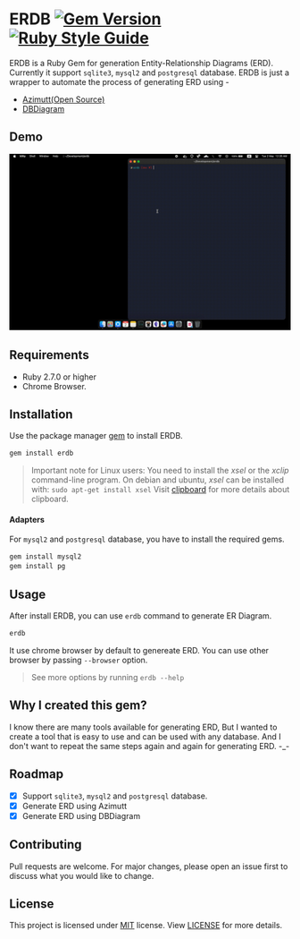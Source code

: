# ERDB [![Gem Version](https://badge.fury.io/rb/erdb.svg)](https://badge.fury.io/rb/erdb) [![Ruby Style Guide](https://img.shields.io/badge/code_style-rubocop-brightgreen.svg)](https://github.com/rubocop/rubocop)

ERDB is a Ruby Gem for generation Entity-Relationship Diagrams (ERD).
Currently it support `sqlite3`, `mysql2` and `postgresql` database.
ERDB is just a wrapper to automate the process of generating ERD using -

- [Azimutt(Open Source)](https://azimutt.app)
- [DBDiagram](https://dbdiagram.io)

## Demo

![erdb](./images/erdb.gif)

## Requirements

- Ruby 2.7.0 or higher
- Chrome Browser.

## Installation

Use the package manager [gem](https://rubygems.org/) to install ERDB.

```bash
gem install erdb
```

> Important note for Linux users: You need to install the _xsel_ or the _xclip_ command-line program. On debian and ubuntu, _xsel_ can be installed with: `sudo apt-get install xsel`
> Visit [clipboard](https://github.com/janlelis/clipboard) for more details about clipboard.

#### Adapters

For `mysql2` and `postgresql` database, you have to install the required gems.

```bash
gem install mysql2
gem install pg
```

## Usage

After install ERDB, you can use `erdb` command to generate ER Diagram.

```bash
erdb
```

It use chrome browser by default to genereate ERD. 
You can use other browser by passing `--browser` option.

> See more options by running `erdb --help`

## Why I created this gem?

I know there are many tools available for generating ERD,
But I wanted to create a tool that is easy to use and can be used with any database.
And I don't want to repeat the same steps again and again for generating ERD. -_-

## Roadmap

- [x] Support `sqlite3`, `mysql2` and `postgresql` database.
- [x] Generate ERD using Azimutt
- [x] Generate ERD using DBDiagram

## Contributing

Pull requests are welcome. For major changes, please open an issue first to discuss what you would like to change.

## License

This project is licensed under [MIT](https://choosealicense.com/licenses/mit/) license.
View [LICENSE](./LICENSE) for more details.
